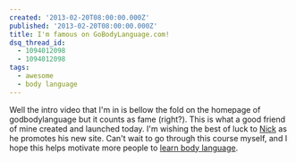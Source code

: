 ```yaml
---
created: '2013-02-20T08:00:00.000Z'
published: '2013-02-20T08:00:00.000Z'
title: I'm famous on GoBodyLanguage.com!
dsq_thread_id:
  - 1094012098
  - 1094012098
tags:
  - awesome
  - body language
---
```


Well the intro video that I'm in is bellow the fold on the homepage of godbodylanguage but it counts as fame (right?). This is what a good friend of mine created and launched today. I'm wishing the best of luck to [Nick][nick] as he promotes his new site. Can't wait to go through this course myself, and I hope this helps motivate more people to [learn body language][gbl].

[nick]: http://nickbudden.com/
[gbl]: http://gobodylanguage.com/